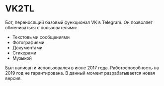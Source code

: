# VK2TL

Бот, переносящий базовый функционал VK в Telegram. Он позволяет обмениваться с пользователями:
 - Текстовыми сообщениями
 - Фотографиями
 - Документами
 - Стикерами
 - Музыкой

Был написан и использовался в июне 2017 года. Работоспособность на 2019 год не гарантирована. В данный момент разрабатывается новая версия.
